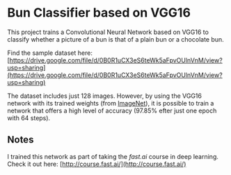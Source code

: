 # Bun Classifier based on VGG16

This project trains a Convolutional Neural Network based on VGG16 to classify whether a picture of a bun is that of a plain bun or a chocolate bun.

Find the sample dataset here: [https://drive.google.com/file/d/0B0R1uCX3eS6teWk5aFpvOUlnVnM/view?usp=sharing](https://drive.google.com/file/d/0B0R1uCX3eS6teWk5aFpvOUlnVnM/view?usp=sharing)

The dataset includes just 128 images. However, by using the VGG16 network with its trained weights (from [ImageNet](http://www.image-net.org/)), it is possible to train a network that offers a high level of accuracy (97.85% efter just one epoch with 64 steps).

## Notes

I trained this network as part of taking the *fast.ai* course in deep learning. Check it out here: [http://course.fast.ai/](http://course.fast.ai/)